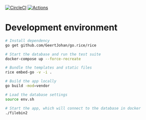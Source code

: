 [![CircleCI](https://circleci.com/gh/espebra/filebin2/tree/master.svg?style=shield)](https://circleci.com/gh/espebra/filebin2/tree/master) [![Actions](https://github.com/espebra/filebin2/workflows/Actions/badge.svg)](https://github.com/espebra/filebin2/actions)

# Development environment

```bash
# Install dependency
go get github.com/GeertJohan/go.rice/rice

# Start the database and run the test suite
docker-compose up --force-recreate

# Bundle the templates and static files
rice embed-go -v -i .

# Build the app locally
go build -mod=vendor

# Load the database settings
source env.sh

# Start the app, which will connect to the database in docker
./filebin2
```

